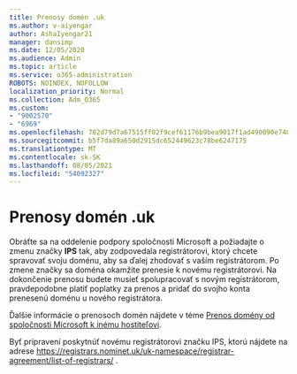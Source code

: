 ```yaml
---
title: Prenosy domén .uk
ms.author: v-aiyengar
author: AshaIyengar21
manager: dansimp
ms.date: 12/05/2020
ms.audience: Admin
ms.topic: article
ms.service: o365-administration
ROBOTS: NOINDEX, NOFOLLOW
localization_priority: Normal
ms.collection: Adm_O365
ms.custom:
- "9002570"
- "6969"
ms.openlocfilehash: 782d79d7a67515ff02f9cef61176b9bea9017f1ad490090e748a10005c3c8bf3
ms.sourcegitcommit: b5f7da89a650d2915dc652449623c78be6247175
ms.translationtype: MT
ms.contentlocale: sk-SK
ms.lasthandoff: 08/05/2021
ms.locfileid: "54092327"
---
```

# <a name="uk-domain-transfers"></a>Prenosy domén .uk

Obráťte sa na oddelenie podpory spoločnosti Microsoft a požiadajte o zmenu značky **IPS** tak, aby zodpovedala registrátorovi, ktorý chcete spravovať svoju doménu, aby sa ďalej zhodovať s vaším registrátorom. Po zmene značky sa doména okamžite prenesie k novému registrátorovi. Na dokončenie prenosu budete musieť spolupracovať s novým registrátorom, pravdepodobne platiť poplatky za prenos a pridať do svojho konta prenesenú doménu u nového registrátora.

Ďalšie informácie o prenosoch domén nájdete v téme [Prenos domény od spoločnosti Microsoft k inému hostiteľovi](https://docs.microsoft.com/microsoft-365/admin/get-help-with-domains/transfer-a-domain-from-microsoft-to-another-host?view=o365-worldwide).

Byť pripravení poskytnúť novému registrátorovi značku IPS, ktorú nájdete na adrese https://registrars.nominet.uk/uk-namespace/registrar-agreement/list-of-registrars/ .
